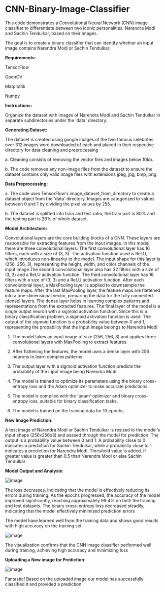 # CNN-Binary-Image-Classifier

This code demonstrates a Convolutional Neural Network (CNN) image classifier to differentiate between two iconic personalities, Narendra Modi and Sachin Tendulkar, based on their images. 

The goal is to create a binary classifier that can identify whether an input image contains Narendra Modi or Sachin Tendulkar.


**Requirements:**

TensorFlow

OpenCV

Matplotlib

Numpy


**Instructions:**

Organize the dataset with images of Narendra Modi and Sachin Tendulkar in separate subdirectories under the 'data' directory.


**Generating Dataset:**

  The dataset is created using google images of the two famous celebrites over 312 images were downloaded of each and placed in their respective directory for data cleaning and preprocessing

  a. Cleaning consists of removing the vector files and images below 10kb.
  
  b. The code removes any non-image files from the dataset to ensure the dataset contains only valid image files with extensions jpeg, jpg, bmp, png.


  **Data Preprocessing:**

  a. The code uses TensorFlow's image_dataset_from_directory to create a dataset object from the 'data' directory. Images are categorized to values between 0 and 1 by dividing the pixel values by 255. 
  
  b. The dataset is splitted into train and test ratio, the train part is 80% and the testing part is 20% of whole dataset.

  **Model Architecture:**

Convolutional layers are the core building blocks of a CNN. These layers are responsible for extracting features from the input images. In this model, there are three convolutional layers:
The first convolutional layer has 16 filters, each with a size of (3, 3). The activation function used is ReLU, which introduces non-linearity to the model. The input shape for this layer is (256, 256, 3), representing the height, width, and color channels of the input image.The second convolutional layer also has 32 filters with a size of (3, 3) and a ReLU activation function.
The third convolutional layer has 16 filters with a size of (3, 3) and a ReLU activation function.
After each convolutional layer, a MaxPooling layer is applied to downsample the feature maps.
After the last MaxPooling layer, the feature maps are flattened into a one-dimensional vector, preparing the data for the fully connected (dense) layers.
The dense layer helps in learning complex patterns and representations from the extracted features.
The final layer of the model is a single output neuron with a sigmoid activation function. Since this is a binary classification problem, a sigmoid activation function is used. The output of the sigmoid function is a probability value between 0 and 1, representing the probability that the input image belongs to Narendra Modi.

1. The model takes an input image of size (256, 256, 3) and applies three convolutional layers with MaxPooling to extract features. 

2. After flattening the features, the model uses a dense layer with 256 neurons to learn complex patterns. 

3. The output layer with a sigmoid activation function predicts the probability of the input image being Narendra Modi. 

4. The model is trained to optimize its parameters using the binary cross-entropy loss and the Adam optimizer to make accurate predictions.

5. The model is compiled with the 'adam' optimizer and binary cross-entropy loss, suitable for binary classification tasks. 

6. The model is trained on the training data for 10 epochs.

**New Image Prediction:**

A test image of Narendra Modi or Sachin Tendulkar is resized to the model's input shape (256x256x3) and passed through the model for prediction. The output is a probability value between 0 and 1. A probability close to 0 indicates a prediction for Sachin Tendulkar, while a probability close to 1 indicates a prediction for Narendra Modi. Threshold value is added. if greater value is greater than 0.5 than Narendra Modi or else Sachin Tendulkar


**Model Output and Analysis:**

![image](https://github.com/imadchougle/CNN-Binary-Image-Classifier/assets/54437743/c00f17fe-b406-4b33-81c3-e070a860f006)


The loss decreases, indicating that the model is effectively reducing its errors during training.
As the epochs progressed, the accuracy of the model improved significantly, reaching approximately 99.4% on both the training and test datasets. The binary cross-entropy loss decreased steadily, indicating that the model effectively minimized prediction errors


The model have learned well from the training data and shows good results with high accuracy on the training set


![image](https://github.com/imadchougle/CNN-Binary-Image-Classifier/assets/54437743/7c5577c5-a8b3-423c-afd6-4e4efd77555e)

The visualization confirms that the CNN image classifier performed well during training, achieving high accuracy and minimizing loss


**Uploading a New image for Prediction:**


![image](https://github.com/imadchougle/CNN-Binary-Image-Classifier/assets/54437743/b344ceef-e484-454f-8da4-cd2bb8db21f6)

Fantastic! Based on the uploaded image our model has successfully classified it and provided a prediction


